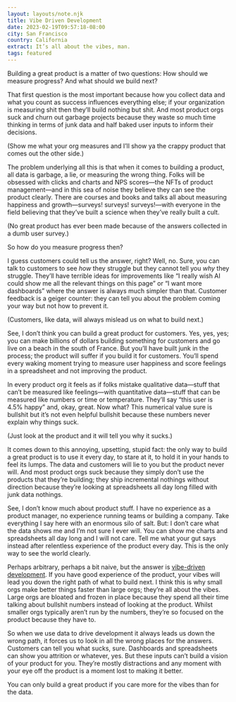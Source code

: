 ```yaml
---
layout: layouts/note.njk
title: Vibe Driven Development
date: 2023-02-19T09:57:18-08:00
city: San Francisco
country: California
extract: It’s all about the vibes, man.
tags: featured
---
```


Building a great product is a matter of two questions: How should we measure progress? And what should we build next?

That first question is the most important because how you collect data and what you count as success influences everything else; if your organization is measuring shit then they’ll build nothing but shit. And most product orgs suck and churn out garbage projects because they waste so much time thinking in terms of junk data and half baked user inputs to inform their decisions.

(Show me what your org measures and I’ll show ya the crappy product that comes out the other side.)

The problem underlying all this is that when it comes to building a product, all data is garbage, a lie, or measuring the wrong thing. Folks will be obsessed with clicks and charts and NPS scores—the NFTs of product management—and in this sea of noise they believe they can see the product clearly. There are courses and books and talks all about measuring happiness and growth—surveys! surveys! surveys!—with everyone in the field believing that they’ve built a science when they’ve really built a cult.

(No great product has ever been made because of the answers collected in a dumb user survey.)

So how do you measure progress then?

I guess customers could tell us the answer, right? Well, no. Sure, you can talk to customers to see _how_ they struggle but they cannot tell you _why_ they struggle. They’ll have terrible ideas for improvements like “I really wish AI could show me all the relevant things on this page” or “I want more dashboards” where the answer is always much simpler than that. Customer feedback is a geiger counter: they can tell you about the problem coming your way but not how to prevent it.

(Customers, like data, will always mislead us on what to build next.)

See, I don’t think you can build a great product for customers. Yes, yes, yes; you can make billions of dollars building something for customers and go live on a beach in the south of France. But you’ll have built junk in the process; the product will suffer if you build it for customers. You’ll spend every waking moment trying to measure user happiness and score feelings in a spreadsheet and not improving the product.

In every product org it feels as if folks mistake qualitative data—stuff that can’t be measured like feelings—with quantitative data—stuff that can be measured like numbers or time or temperature. They’ll say “this user is 4.5% happy” and, okay, great. Now what? This numerical value sure is bullshit but it’s not even helpful bullshit because these numbers never explain why things suck.

(Just look at the product and it will tell you why it sucks.)

It comes down to this annoying, upsetting, stupid fact: the only way to build a great product is to use it every day, to stare at it, to hold it in your hands to feel its lumps. The data and customers will lie to you but the product never will. And most product orgs suck because they simply don’t use the products that they’re building; they ship incremental nothings without direction because they’re looking at spreadsheets all day long filled with junk data nothings.

See, I don’t know much about product stuff. I have no experience as a product manager, no experience running teams or building a company. Take everything I say here with an enormous silo of salt. But: I don’t care what the data shows me and I’m not sure I ever will. You can show me charts and spreadsheets all day long and I will not care. Tell me what your gut says instead after relentless experience of the product every day. This is the only way to see the world clearly.

Perhaps arbitrary, perhaps a bit naive, but the answer is [vibe-driven development](https://weeknotes.buttondown.email/archive/trading-time-for-visibility/). If you have good experience of the product, your vibes will lead you down the right path of what to build next. I think this is why small orgs make better things faster than large orgs; they’re all about the vibes. Large orgs are bloated and frozen in place because they spend all their time talking about bullshit numbers instead of looking at the product. Whilst smaller orgs typically aren’t run by the numbers, they’re so focused on the product because they have to.

So when we use data to drive development it always leads us down the wrong path, it forces us to look in all the wrong places for the answers. Customers can tell you what sucks, sure. Dashboards and spreadsheets can show you attrition or whatever, yes. But these inputs can’t build a vision of your product for you. They’re mostly distractions and any moment with your eye off the product is a moment lost to making it better.

You can only build a great product if you care more for the vibes than for the data.
